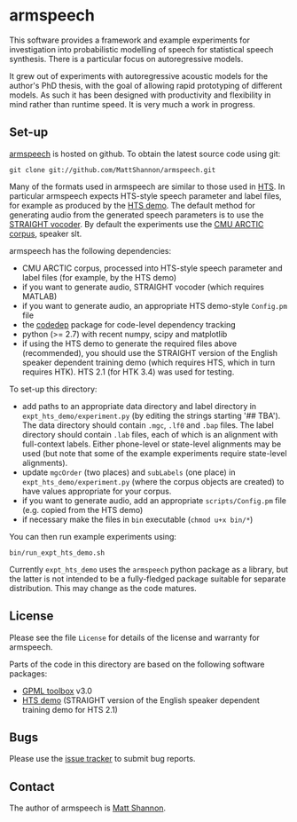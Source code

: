 armspeech
=========

This software provides a framework and example experiments for investigation
into probabilistic modelling of speech for statistical speech synthesis.
There is a particular focus on autoregressive models.

It grew out of experiments with autoregressive acoustic models for the author's
PhD thesis, with the goal of allowing rapid prototyping of different models.
As such it has been designed with productivity and flexibility in mind rather
than runtime speed.
It is very much a work in progress.


Set-up
------

[armspeech](https://github.com/MattShannon/armspeech) is hosted on github.
To obtain the latest source code using git:

    git clone git://github.com/MattShannon/armspeech.git

Many of the formats used in armspeech are similar to those used in [HTS][hts].
In particular armspeech expects HTS-style speech parameter and label files,
for example as produced by the [HTS demo][hts_demo].
The default method for generating audio from the generated speech parameters
is to use the [STRAIGHT vocoder][straight].
By default the experiments use the [CMU ARCTIC corpus][arctic], speaker slt.

armspeech has the following dependencies:

- CMU ARCTIC corpus, processed into HTS-style speech parameter and label files
  (for example, by the HTS demo)
- if you want to generate audio, STRAIGHT vocoder (which requires MATLAB)
- if you want to generate audio, an appropriate HTS demo-style `Config.pm` file
- the [codedep][codedep] package for code-level dependency tracking
- python (>= 2.7) with recent numpy, scipy and matplotlib
- if using the HTS demo to generate the required files above (recommended),
  you should use the STRAIGHT version of the English speaker dependent training
  demo (which requires HTS, which in turn requires HTK).
  HTS 2.1 (for HTK 3.4) was used for testing.

To set-up this directory:

- add paths to an appropriate data directory and label directory in
  `expt_hts_demo/experiment.py` (by editing the strings starting '## TBA').
  The data directory should contain `.mgc`, `.lf0` and `.bap` files.
  The label directory should contain `.lab` files, each of which is an
  alignment with full-context labels.
  Either phone-level or state-level alignments may be used (but note that some
  of the example experiments require state-level alignments).
- update `mgcOrder` (two places) and `subLabels` (one place) in
  `expt_hts_demo/experiment.py` (where the corpus objects are created) to have
  values appropriate for your corpus.
- if you want to generate audio, add an appropriate `scripts/Config.pm` file
  (e.g. copied from the HTS demo)
- if necessary make the files in `bin` executable (`chmod u+x bin/*`)

You can then run example experiments using:

    bin/run_expt_hts_demo.sh

Currently `expt_hts_demo` uses the `armspeech` python package as a library, but
the latter is not intended to be a fully-fledged package suitable for separate
distribution.
This may change as the code matures.


License
-------

Please see the file `License` for details of the license and warranty for armspeech.

Parts of the code in this directory are based on the following software packages:

- [GPML toolbox][gpml] v3.0
- [HTS demo][hts_demo] (STRAIGHT version of the English speaker dependent training demo for HTS 2.1)


Bugs
----

Please use the [issue tracker](https://github.com/MattShannon/armspeech/issues)
to submit bug reports.


Contact
-------

The author of armspeech is [Matt Shannon](mailto:matt.shannon@cantab.net).


[hts]: http://hts.sp.nitech.ac.jp/ "HMM-based Speech Synthesis System (HTS)"
[hts_demo]: http://hts.sp.nitech.ac.jp/?Download
[straight]: http://www.wakayama-u.ac.jp/~kawahara/STRAIGHTadv/index_e.html
[arctic]: http://festvox.org/cmu_arctic/
[gpml]: http://www.gaussianprocess.org/gpml/code/matlab/doc/index.html
[codedep]: https://github.com/MattShannon/codedep
